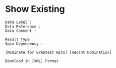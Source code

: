 # Show Existing

    Data Label : 
    Data Reference :
    Data Comment :

    Result Type :
    Spin Dependency :

    [Nominate for Greatest Hits] [Recant Nomination]

    Download in [XML] Format
